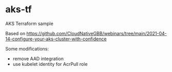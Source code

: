 # aks-tf

AKS Terraform sample

Based on https://github.com/CloudNativeGBB/webinars/tree/main/2021-04-14-configure-your-aks-cluster-with-confidence

Some modifications:

- remove AAD integration
- use kubelet identity for AcrPull role